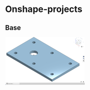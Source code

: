 # Onshape-projects

## Base



<img src= "https://github.com/nsun94/Onshape-projects/blob/main/Base.png" width="256">

